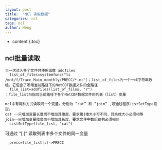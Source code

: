 ```yaml
---
layout: post
title:  "NCl 读取数据"
categories: ncl
tags: ncl 
author: Heng
---
```


* content
{:toc}

## ncl批量读取
```
当一次读入多个文件时使用函数 addfiles
  list_of_files=systemfunc("ls /mnt/f/Trace_Main_monthly/PRECC/*.nc")；list_of_files为一个一维字符串数组，它包含了所用当前路径下的NetCDF数据文件的全路径
  file_list=addfiles(list_of_files, "r")                             ；file_list为指向当前路径下各个NetCDF数据文件的列表（list）变量
```

```
ncl中有两种方式读取同一个变量，分别为 “cat” 和 “join” ,可通过程序ListSetType设定。
cat --只增加变量长度而不增加其维度，要求第1维大小可不同，其余维大小必须相等
join--只增加变量维度而不增加其长度，要求文件中数组结构必须相同
  ListSetType(file_list, "cat") 
```

可通过 “[:]” 读取列表中多个文件的同一变量
```
  precc=file_list[:]->PRECC
```
